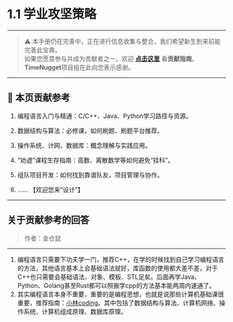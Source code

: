 # 1.1 学业攻坚策略

---

> ⚠️ 本手册仍在完善中，正在进行信息收集与整合，我们希望新生到来前能完善此宝典。  
> 如果您愿意参与并成为贡献者之一，欢迎 **[点击这里](/CONTRIBUTING)** 看**贡献指南**。  
> **TimeNugget**项目组在此向您表示感谢。  

---

## 📌 本页贡献参考

1. 编程语言入门与精通：C/C++、Java、Python学习路径与资源。

2. 数据结构与算法：必修课，如何刷题、刷题平台推荐。

3. 操作系统、计网、数据库：概念理解与实践应用。

4. “劝退”课程生存指南：高数、离散数学等如何避免“挂科”。

5. 组队项目开发：如何找到靠谱队友，项目管理与协作。

6. ……  【欢迎您来“设计”】

---

## 关于贡献参考的回答

> 作者：金仓鼠

---

1. 编程语言只需要下功夫学一门，推荐C++，在学的时候找到自己学习编程语言的方法，其他语言基本上会基础语法就好，库函数的使用都大差不差，对于C++也只需要会基础语法、对象、模板、STL足矣。后面再学Java、Python、Golang甚至Rust都可以照搬学cpp的方法基本能两周内速通了。
2. 其实编程语言本身不重要，重要的是编程思想，也就是说那些计算机基础课很重要，推荐指南：[小林coding](https://www.xiaolincoding.com/cs_learn/)。其中包括了数据结构与算法、计算机网络、操作系统、计算机组成原理、数据库原理。
